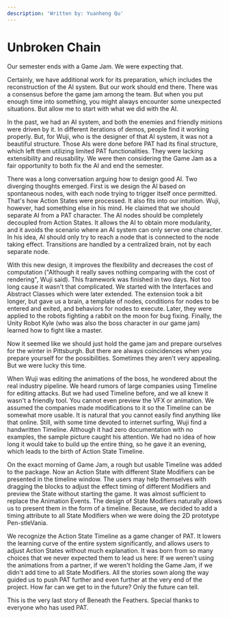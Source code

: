 ```yaml
---
description: 'Written by: Yuanheng Qu'
---
```


# Unbroken Chain

Our semester ends with a Game Jam. We were expecting that.

Certainly, we have additional work for its preparation, which includes the reconstruction of the AI system. But our work should end there. There was a consensus before the game jam among the team. But when you put enough time into something, you might always encounter some unexpected situations. But allow me to start with what we did with the AI.

In the past, we had an AI system, and both the enemies and friendly minions were driven by it. In different iterations of demos, people find it working properly. But, for Wuji, who is the designer of that AI system, it was not a beautiful structure. Those AIs were done before PAT had its final structure, which left them utilizing limited PAT functionalities. They were lacking extensibility and reusability. We were then considering the Game Jam as a fair opportunity to both fix the AI and end the semester.

There was a long conversation arguing how to design good AI. Two diverging thoughts emerged. First is we design the AI based on spontaneous nodes, with each node trying to trigger itself once permitted. That's how Action States were processed. It also fits into our intuition. Wuji, however, had something else in his mind. He claimed that we should separate AI from a PAT character. The AI nodes should be completely decoupled from Action States. It allows the AI to obtain more modularity, and it avoids the scenario where an AI system can only serve one character. In his idea, AI should only try to reach a node that is connected to the node taking effect. Transitions are handled by a centralized brain, not by each separate node.

With this new design, it improves the flexibility and decreases the cost of computation ("Although it really saves nothing comparing with the cost of rendering", Wuji said). This framework was finished in two days. Not too long cause it wasn't that complicated. We started with the Interfaces and Abstract Classes which were later extended. The extension took a bit longer, but gave us a brain, a template of nodes, conditions for nodes to be entered and exited, and behaviors for nodes to execute. Later, they were applied to the robots fighting a rabbit on the moon for bug fixing. Finally, the Unity Robot Kyle (who was also the boss character in our game jam) learned how to fight like a master.

Now it seemed like we should just hold the game jam and prepare ourselves for the winter in Pittsburgh. But there are always coincidences when you prepare yourself for the possibilities. Sometimes they aren't very appealing. But we were lucky this time.

When Wuji was editing the animations of the boss, he wondered about the real industry pipeline. We heard rumors of large companies using Timeline for editing attacks. But we had used Timeline before, and we all knew it wasn't a friendly tool. You cannot even preview the VFX or animation. We assumed the companies made modifications to it so the Timeline can be somewhat more usable. It is natural that you cannot easily find anything like that online. Still, with some time devoted to internet surfing, Wuji find a handwritten Timeline. Although it had zero documentation with no examples, the sample picture caught his attention. We had no idea of how long it would take to build up the entire thing, so he gave it an evening, which leads to the birth of Action State Timeline.

On the exact morning of Game Jam, a rough but usable Timeline was added to the package. Now an Action State with different State Modifiers can be presented in the timeline window. The users may help themselves with dragging the blocks to adjust the effect timing of different Modifiers and preview the State without starting the game. It was almost sufficient to replace the Animation Events. The design of State Modifiers naturally allows us to present them in the form of a timeline. Because, we decided to add a timing attribute to all State Modifiers when we were doing the 2D prototype Pen-stleVania.

We recognize the Action State Timeline as a game changer of PAT. It lowers the learning curve of the entire system significantly, and allows users to adjust Action States without much explanation. It was born from so many choices that we never expected them to lead us here: If we weren't using the animations from a partner, if we weren't holding the Game Jam, if we didn't add time to all State Modifiers. All the stories sown along the way guided us to push PAT further and even further at the very end of the project. How far can we get to in the future? Only the future can tell.

This is the very last story of Beneath the Feathers. Special thanks to everyone who has used PAT.
